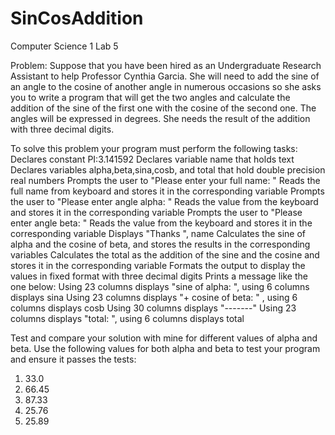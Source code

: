 # SinCosAddition
Computer Science 1 Lab 5

Problem: Suppose that you have been hired as an Undergraduate Research Assistant to help 
Professor Cynthia Garcia. She will need to add the sine of an angle to the cosine of another angle in 
numerous occasions so she asks you to write a program that will get the two angles and calculate 
the addition of the sine of the first one with the cosine of the second one. The angles will be 
expressed in degrees. She needs the result of the addition with three decimal digits.


To solve this problem your program must perform the following tasks:
Declares constant PI:3.141592
Declares variable name that holds text
Declares variables alpha,beta,sina,cosb, and total that hold double precision real numbers
Prompts the user to "Please enter your full name: "
Reads the full name from keyboard and stores it in the corresponding variable
Prompts the user to "Please enter angle alpha: "
Reads the value from the keyboard and stores it in the corresponding variable
Prompts the user to "Please enter angle beta: "
Reads the value from the keyboard and stores it in the corresponding variable
Displays "Thanks ", name
Calculates the sine of alpha and the cosine of beta, and stores the results in the corresponding 
variables
Calculates the total as the addition of the sine and the cosine and stores it in the corresponding 
variable
Formats the output to display the values in fixed format with three decimal digits
Prints a message like the one below:
Using 23 columns displays "sine of alpha: ", using 6 columns displays sina
Using 23 columns displays "+ cosine of beta: " , using 6 columns displays cosb
Using 30 columns displays "-------"
Using 23 columns displays "total: ", using 6 columns displays total

Test and compare your solution with mine for different values of alpha and beta.
Use the following values for both alpha and beta to test your program and ensure it passes the 
tests:
1) 33.0
2) 66.45
3) 87.33
4) 25.76
5) 25.89
